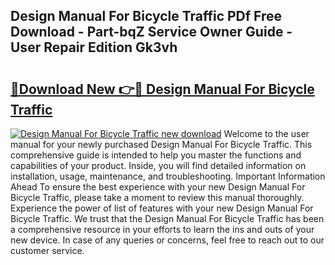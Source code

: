 ## Design Manual For Bicycle Traffic PDf Free Download - Part-bqZ Service Owner Guide - User Repair Edition Gk3vh

# <h2><a href="http://bc28528.oget.top/?id=Design+Manual+For+Bicycle+Traffic">🔗Download New 👉🔴 Design Manual For Bicycle Traffic</a></h2>

[![Design Manual For Bicycle Traffic new download](https://i.imgur.com/5g1atiW.png)](http://bc28528.oget.top/?id=Design+Manual+For+Bicycle+Traffic)
Welcome to the user manual for your newly purchased Design Manual For Bicycle Traffic. This comprehensive guide is intended to help you master the functions and capabilities of your product. Inside, you will find detailed information on installation, usage, maintenance, and troubleshooting. Important Information Ahead To ensure the best experience with your new Design Manual For Bicycle Traffic, please take a moment to review this manual thoroughly. Experience the power of list of features with your new Design Manual For Bicycle Traffic. We trust that the Design Manual For Bicycle Traffic has been a comprehensive resource in your efforts to learn the ins and outs of your new device. In case of any queries or concerns, feel free to reach out to our customer service.
